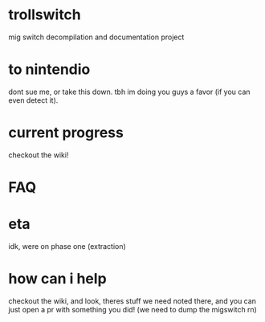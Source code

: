 # trollswitch
mig switch decompilation and documentation project
# to nintendio
dont sue me, or take this down. tbh im doing you guys a favor (if you can even detect it).
# current progress
checkout the wiki!
# FAQ
# eta
idk, were on phase one (extraction)
# how can i help
checkout the wiki, and look, theres stuff we need noted there, and you can just open a pr with something you did! (we need to dump the migswitch rn)
